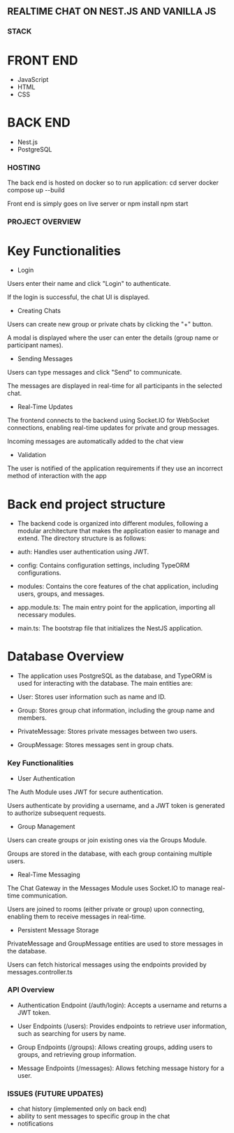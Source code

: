 ## REALTIME CHAT ON NEST.JS AND VANILLA JS

### STACK

# FRONT END

- JavaScript
- HTML
- CSS

# BACK END

- Nest.js
- PostgreSQL

### HOSTING

The back end is hosted on docker so to run application:
cd server
docker compose up --build

Front end is simply goes on live server or
npm install
npm start

### PROJECT OVERVIEW

# Key Functionalities

- Login

Users enter their name and click "Login" to authenticate.

If the login is successful, the chat UI is displayed.

- Creating Chats

Users can create new group or private chats by clicking the "+" button.

A modal is displayed where the user can enter the details (group name or participant names).

- Sending Messages

Users can type messages and click "Send" to communicate.

The messages are displayed in real-time for all participants in the selected chat.

- Real-Time Updates

The frontend connects to the backend using Socket.IO for WebSocket connections, enabling real-time updates for private and group messages.

Incoming messages are automatically added to the chat view

- Validation

The user is notified of the application requirements if they use an incorrect method of interaction with the app

# Back end project structure

- The backend code is organized into different modules, following a modular architecture that makes the application easier to manage and extend. The directory structure is as follows:

- auth: Handles user authentication using JWT.

- config: Contains configuration settings, including TypeORM configurations.

- modules: Contains the core features of the chat application, including users, groups, and messages.

- app.module.ts: The main entry point for the application, importing all necessary modules.

- main.ts: The bootstrap file that initializes the NestJS application.

# Database Overview

- The application uses PostgreSQL as the database, and TypeORM is used for interacting with the database. The main entities are:

- User: Stores user information such as name and ID.

- Group: Stores group chat information, including the group name and members.

- PrivateMessage: Stores private messages between two users.

- GroupMessage: Stores messages sent in group chats.

### Key Functionalities

- User Authentication

The Auth Module uses JWT for secure authentication.

Users authenticate by providing a username, and a JWT token is generated to authorize subsequent requests.

- Group Management

Users can create groups or join existing ones via the Groups Module.

Groups are stored in the database, with each group containing multiple users.

- Real-Time Messaging

The Chat Gateway in the Messages Module uses Socket.IO to manage real-time communication.

Users are joined to rooms (either private or group) upon connecting, enabling them to receive messages in real-time.

- Persistent Message Storage

PrivateMessage and GroupMessage entities are used to store messages in the database.

Users can fetch historical messages using the endpoints provided by messages.controller.ts

### API Overview

- Authentication Endpoint (/auth/login): Accepts a username and returns a JWT token.

- User Endpoints (/users): Provides endpoints to retrieve user information, such as searching for users by name.

- Group Endpoints (/groups): Allows creating groups, adding users to groups, and retrieving group information.

- Message Endpoints (/messages): Allows fetching message history for a user.

### ISSUES (FUTURE UPDATES)

- chat history (implemented only on back end)
- ability to sent messages to specific group in the chat
- notifications
